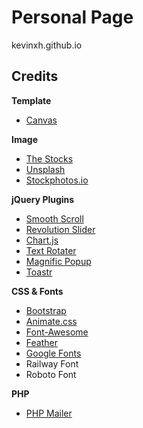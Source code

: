 # Personal Page 

kevinxh.github.io

## Credits

**Template**

* [Canvas](http://themes.semicolonweb.com/html/canvas/intro.php)

**Image**

* [The Stocks](thestocks.im)
* [Unsplash](unsplash.com)
* [Stockphotos.io](stockphotos.io)

**jQuery Plugins**

* [Smooth Scroll](https://gist.github.com/galambalazs/6477177)
* [Revolution Slider](http://codecanyon.net/item/slider-revolution-responsive-jquery-plugin/2580848)
* [Chart.js](http://www.chartjs.org)
* [Text Rotater](https://github.com/peachananr/simple-text-rotator)
* [Magnific Popup](http://dimsemenov.com/plugins/magnific-popup)
* [Toastr](https://github.com/CodeSeven/toastr)

**CSS & Fonts**

* [Bootstrap](http://getbootstrap.com)
* [Animate.css](http://daneden.github.io/animate.css/)
* [Font-Awesome](http://fortawesome.github.io/Font-Awesome)
* [Feather](http://colebemis.com/feather)
* [Google Fonts](https://www.google.com/fonts)
* Railway Font
* Roboto Font

**PHP**

* [PHP Mailer](https://github.com/PHPMailer/PHPMailer)
